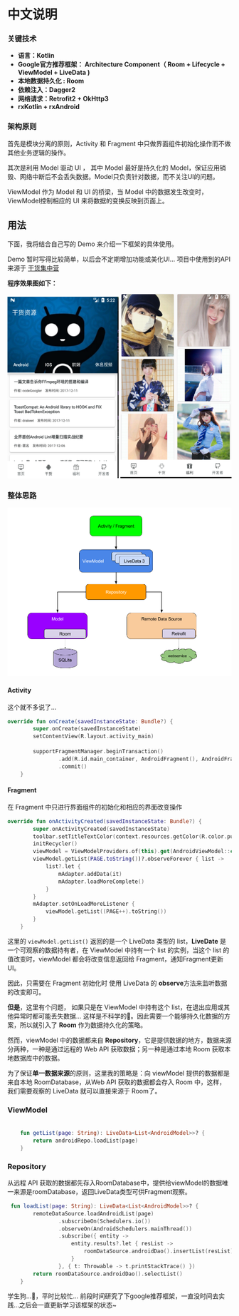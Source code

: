 # 中文说明

### 关键技术

- **语言：Kotlin**
- **Google官方推荐框架： Architecture Component（ Room + Lifecycle + ViewModel + LiveData )**
- **本地数据持久化 : Room**
- **依赖注入：Dagger2**
- **网络请求：Retrofit2 + OkHttp3**
- **rxKotlin + rxAndroid**




### 架构原则

首先是模块分离的原则，Activity 和 Fragment 中只做界面组件初始化操作而不做其他业务逻辑的操作。

其次是利用 Model 驱动 UI ， 其中 Model 最好是持久化的 Model，保证应用销毁、网络中断后不会丢失数据。Model只负责针对数据，而不关注UI的问题。

ViewModel 作为 Model 和 UI 的桥梁，当 Model 中的数据发生改变时， ViewModel控制相应的 UI 来将数据的变换反映到页面上。



## 用法

下面，我将结合自己写的 Demo 来介绍一下框架的具体使用。

Demo 暂时写得比较简单，以后会不定期增加功能或美化UI... 项目中使用到的API来源于
[干货集中营](http://gank.io/api)


**程序效果图如下：** 



<img src="/screenshots/ui.png" width="250" alt="screenshot" title="screenshot"/>
<img src="/screenshots/meizi.png" width="250"alt="screenshot" title="screenshot" />



### 整体思路

![AC](/screenshots/AC.png)

#### Activity

这个就不多说了...

```kotlin
override fun onCreate(savedInstanceState: Bundle?) {
        super.onCreate(savedInstanceState)
        setContentView(R.layout.activity_main)

        supportFragmentManager.beginTransaction()
                .add(R.id.main_container, AndroidFragment(), AndroidFragment.TAG)
                .commit()
    }
```

#### Fragment

在 Fragment 中只进行界面组件的初始化和相应的界面改变操作

```kotlin
override fun onActivityCreated(savedInstanceState: Bundle?) {
        super.onActivityCreated(savedInstanceState)
        toolbar.setTitleTextColor(context.resources.getColor(R.color.pureWhite))
        initRecycler()
        viewModel = ViewModelProviders.of(this).get(AndroidViewModel::class.java)
        viewModel.getList(PAGE.toString())?.observeForever { list ->
            list?.let {
                mAdapter.addData(it)
                mAdapter.loadMoreComplete()
            }
        }
        mAdapter.setOnLoadMoreListener {
            viewModel.getList((PAGE++).toString())
        }
    }
```

这里的 `viewModel.getList()` 返回的是一个 LiveData 类型的 list，**LiveDate** 是一个可观察的数据持有者，在 ViewModel 中持有一个 list 的实例，当这个 list 的值改变时，viewModel 都会将改变信息返回给 Fragment，通知Fragment更新UI。

因此，只需要在 Fragment 初始化时 使用 LiveData 的 **observe**方法来监听数据的改变即可。

**但是**，这里有个问题， 如果只是在 ViewModel 中持有这个 list，在退出应用或其他异常时都可能丢失数据... 这样是不科学的🤔。因此需要一个能够持久化数据的方案，所以就引入了 **Room** 作为数据持久化的策略。

然而，viewModel 中的数据都来自 **Repository**，它是提供数据的地方，数据来源分两种，一种是通过远程的 Web API 获取数据；另一种是通过本地 Room 获取本地数据库中的数据。

为了保证**单一数据来源**的原则，这里我的策略是：向 viewModel 提供的数据都是来自本地 RoomDatabase，从Web API 获取的数据都会存入 Room 中，这样，我们需要观察的 LiveData 就可以直接来源于 Room了。

### ViewModel

```kotlin

    fun getList(page: String): LiveData<List<AndroidModel>>? {
        return androidRepo.loadList(page)
    }
```



### Repository

从远程 API 获取的数据都先存入RoomDatabase中，提供给viewModel的数据唯一来源是roomDatabase，返回LiveData类型可供Fragment观察。

```kotlin
 fun loadList(page: String): LiveData<List<AndroidModel>>? {
        remoteDataSource.loadAndroidList(page)
                .subscribeOn(Schedulers.io())
                .observeOn(AndroidSchedulers.mainThread())
                .subscribe({ entity ->
                    entity.results?.let { resList ->
                        roomDataSource.androidDao().insertList(resList)
                    }
                }, { t: Throwable -> t.printStackTrace() })
        return roomDataSource.androidDao().selectList()
    }
```



学生狗…🐶，平时比较忙...  前段时间研究了下google推荐框架，一直没时间去实践…之后会一直更新学习该框架的状态~





